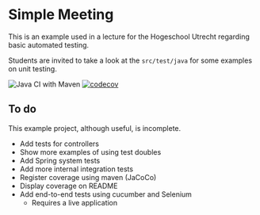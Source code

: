 # Simple Meeting
This is an example used
in a lecture for the Hogeschool
Utrecht regarding basic automated testing.

Students are invited to take a
look at the `src/test/java` for
some examples on unit testing.

![Java CI with Maven](https://github.com/arothuis-hu/simple-meeting-example/workflows/Java%20CI%20with%20Maven/badge.svg)
[![codecov](https://codecov.io/gh/arothuis-hu/simple-meeting-example/branch/master/graph/badge.svg)](https://codecov.io/gh/arothuis-hu/simple-meeting-example)

## To do
This example project, although useful,
is incomplete.

* Add tests for controllers
* Show more examples of using test doubles
* Add Spring system tests
* Add more internal integration tests
* Register coverage using maven (JaCoCo)
* Display coverage on README
* Add end-to-end tests using cucumber and Selenium
    * Requires a live application
